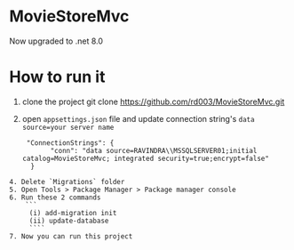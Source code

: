 # MovieStoreMvc

Now upgraded to .net 8.0

# How to run it
1. clone the project
   git clone https://github.com/rd003/MovieStoreMvc.git
2. open `appsettings.json` file and update connection string's `data source=your server name`
   
   ```
    "ConnectionStrings": {
          "conn": "data source=RAVINDRA\\MSSQLSERVER01;initial catalog=MovieStoreMvc; integrated security=true;encrypt=false"
     } 
```
4. Delete `Migrations` folder
5. Open Tools > Package Manager > Package manager console
6. Run these 2 commands
    ```
     (i) add-migration init
     (ii) update-database
     ````
7. Now you can run this project
